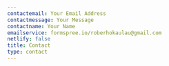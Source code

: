 ```yaml
---
contactemail: Your Email Address
contactmessage: Your Message
contactname: Your Name
emailservice: formspree.io/roberhokaulau@gmail.com
netlify: false
title: Contact
type: contact
---
```

